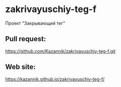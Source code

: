 # zakrivayuschiy-teg-f
Проект "Закрывающий тег"

## Pull request:
https://github.com/Kazannik/zakrivayuschiy-teg-f.git

## Web site:
https://kazannik.github.io/zakrivayuschiy-teg-f/
